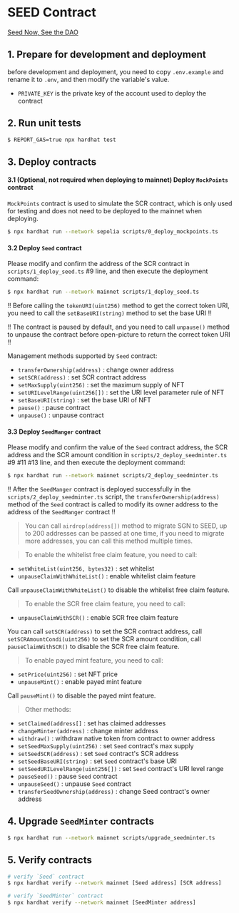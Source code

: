 # SEED Contract

[Seed Now, See the DAO](https://seed.seedao.xyz/)

## 1. Prepare for development and deployment

before development and deployment, you need to copy `.env.example` and rename it to `.env`, and then modify the variable's value.

- `PRIVATE_KEY` is the private key of the account used to deploy the contract

## 2. Run unit tests

```bash
$ REPORT_GAS=true npx hardhat test
```

## 3. Deploy contracts

#### 3.1 (Optional, not required when deploying to mainnet) Deploy `MockPoints` contract

`MockPoints` contract is used to simulate the SCR contract, which is only used for testing and does not need to be deployed to the mainnet when deploying.

```bash
$ npx hardhat run --network sepolia scripts/0_deploy_mockpoints.ts
```

#### 3.2 Deploy `Seed` contract

Please modify and confirm the address of the SCR contract in `scripts/1_deploy_seed.ts` #9 line, and then execute the deployment command:

```bash
$ npx hardhat run --network mainnet scripts/1_deploy_seed.ts
```

!! Before calling the `tokenURI(uint256)` method to get the correct token URI, you need to call the `setBaseURI(string)` method to set the base URI !!

!! The contract is paused by default, and you need to call `unpause()` method to unpause the contract before open-picture to return the correct token URI !!

Management methods supported by `Seed` contract:

- `transferOwnership(address)` : change owner address
- `setSCR(address)` : set SCR contract address
- `setMaxSupply(uint256)` : set the maximum supply of NFT
- `setURILevelRange(uint256[])` : set the URI level parameter rule of NFT
- `setBaseURI(string)` : set the base URI of NFT
- `pause()` : pause contract
- `unpause()` : unpause contract

#### 3.3 Deploy `SeedManger` contract

Please modify and confirm the value of the `Seed` contract address, the SCR address and the SCR amount condition in `scripts/2_deploy_seedminter.ts` #9 #11 #13 line, and then execute the deployment command:

```bash
$ npx hardhat run --network mainnet scripts/2_deploy_seedminter.ts
```

!! After the `SeedManger` contract is deployed successfully in the `scripts/2_deploy_seedminter.ts` script, the `transferOwnership(address)` method of the `Seed` contract is called to modify its owner address to the address of the `SeedManger` contract !!

> You can call `airdrop(address[])` method to migrate SGN to SEED, up to 200 addresses can be passed at one time, if you need to migrate more addresses, you can call this method multiple times.

> To enable the whitelist free claim feature, you need to call:

- `setWhiteList(uint256, bytes32)` : set whitelist
- `unpauseClaimWithWhiteList()` : enable whitelist claim feature

Call `unpauseClaimWithWhiteList()` to disable the whitelist free claim feature.

> To enable the SCR free claim feature, you need to call:

- `unpauseClaimWithSCR()` : enable SCR free claim feature

You can call `setSCR(address)` to set the SCR contract address, call `setSCRAmountCondi(uint256)` to set the SCR amount condition, call `pauseClaimWithSCR()` to disable the SCR free claim feature.

> To enable payed mint feature, you need to call:

- `setPrice(uint256)` : set NFT price
- `unpauseMint()` : enable payed mint feature

Call `pauseMint()` to disable the payed mint feature.

> Other methods:

- `setClaimed(address[]` : set has claimed addresses
- `changeMinter(address)` : change minter address
- `withdraw()` : withdraw native token from contract to owner address
- `setSeedMaxSupply(uint256)` : set `Seed` contract's max supply
- `setSeedSCR(address)` : set `Seed` contract's SCR address
- `setSeedBaseURI(string)` : set `Seed` contract's base URI
- `setSeedURILevelRange(uint256[])` : set `Seed` contract's URI level range
- `pauseSeed()` : pause `Seed` contract
- `unpauseSeed()` : unpause `Seed` contract
- `transferSeedOwnership(address)` : change Seed contract's owner address

## 4. Upgrade `SeedMinter` contracts

```bash
$ npx hardhat run --network mainnet scripts/upgrade_seedminter.ts
```

## 5. Verify contracts

```bash
# verify `Seed` contract
$ npx hardhat verify --network mainnet [Seed address] [SCR address]

# verify `SeedMinter` contract
$ npx hardhat verify --network mainnet [SeedMinter address]
```
